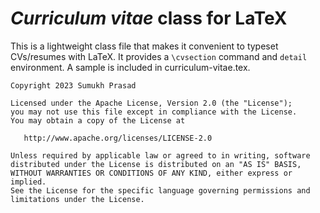 # *Curriculum vitae* class for LaTeX

This is a lightweight class file that makes it convenient to typeset CVs/resumes with LaTeX. It provides a `\cvsection` command and `detail` environment. A sample is included in curriculum-vitae.tex.

```
Copyright 2023 Sumukh Prasad

Licensed under the Apache License, Version 2.0 (the "License");
you may not use this file except in compliance with the License.
You may obtain a copy of the License at

   http://www.apache.org/licenses/LICENSE-2.0

Unless required by applicable law or agreed to in writing, software
distributed under the License is distributed on an "AS IS" BASIS,
WITHOUT WARRANTIES OR CONDITIONS OF ANY KIND, either express or implied.
See the License for the specific language governing permissions and
limitations under the License.
```